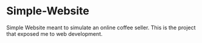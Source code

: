 Simple-Website
==============

Simple Website meant to simulate an online coffee seller. This is the project that exposed me to web development.
